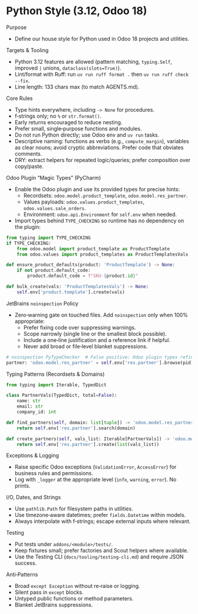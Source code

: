 # Python Style (3.12, Odoo 18)

Purpose

- Define our house style for Python used in Odoo 18 projects and utilities.

Targets & Tooling

- Python 3.12 features are allowed (pattern matching, `typing.Self`, improved `|` unions, `dataclass(slots=True)`).
- Lint/format with Ruff: run `uv run ruff format .` then `uv run ruff check --fix`.
- Line length: 133 chars max (to match AGENTS.md).

Core Rules

- Type hints everywhere, including `-> None` for procedures.
- f‑strings only; no `%` or `str.format()`.
- Early returns encouraged to reduce nesting.
- Prefer small, single‑purpose functions and modules.
- Do not run Python directly; use Odoo env and `uv run` tasks.
- Descriptive naming: functions as verbs (e.g., `compute_margin`), variables as clear nouns; avoid cryptic
  abbreviations. Prefer code that obviates comments.
- DRY: extract helpers for repeated logic/queries; prefer composition over copy/paste.

Odoo Plugin “Magic Types” (PyCharm)

- Enable the Odoo plugin and use its provided types for precise hints:
    - Recordsets: `odoo.model.product_template`, `odoo.model.res_partner`.
    - Values payloads: `odoo.values.product_templates`, `odoo.values.sale_orders`.
    - Environment: `odoo.api.Environment` for `self.env` when needed.
- Import types behind `TYPE_CHECKING` so runtime has no dependency on the plugin:

```python
from typing import TYPE_CHECKING
if TYPE_CHECKING:
    from odoo.model import product_template as ProductTemplate
    from odoo.values import product_templates as ProductTemplatesVals

def ensure_product_defaults(product: 'ProductTemplate') -> None:
    if not product.default_code:
        product.default_code = f"SKU-{product.id}"

def bulk_create(vals: 'ProductTemplatesVals') -> None:
    self.env['product.template'].create(vals)
```

JetBrains `noinspection` Policy

- Zero‑warning gate on touched files. Add `noinspection` only when 100% appropriate:
    - Prefer fixing code over suppressing warnings.
    - Scope narrowly (single line or the smallest block possible).
    - Include a one‑line justification and a reference link if helpful.
    - Never add broad or file‑level blanket suppressions.

```python
# noinspection PyTypeChecker  # False positive: Odoo plugin types refine recordset at runtime.
partner: 'odoo.model.res_partner' = self.env['res.partner'].browse(pid)
```

Typing Patterns (Recordsets & Domains)

```python
from typing import Iterable, TypedDict

class PartnerVals(TypedDict, total=False):
    name: str
    email: str
    company_id: int

def find_partners(self, domain: list[tuple]) -> 'odoo.model.res_partner':
    return self.env['res.partner'].search(domain)

def create_partners(self, vals_list: Iterable[PartnerVals]) -> 'odoo.model.res_partner':
    return self.env['res.partner'].create(list(vals_list))
```

Exceptions & Logging

- Raise specific Odoo exceptions (`ValidationError`, `AccessError`) for business rules and permissions.
- Log with `_logger` at the appropriate level (`info`, `warning`, `error`). No prints.

I/O, Dates, and Strings

- Use `pathlib.Path` for filesystem paths in utilities.
- Use timezone‑aware datetimes; prefer `fields.Datetime` within models.
- Always interpolate with f‑strings; escape external inputs where relevant.

Testing

- Put tests under `addons/<module>/tests/`.
- Keep fixtures small; prefer factories and Scout helpers where available.
- Use the Testing CLI (`docs/tooling/testing-cli.md`) and require JSON success.

Anti‑Patterns

- Broad `except Exception` without re‑raise or logging.
- Silent pass in `except` blocks.
- Untyped public functions or method parameters.
- Blanket JetBrains suppressions.

